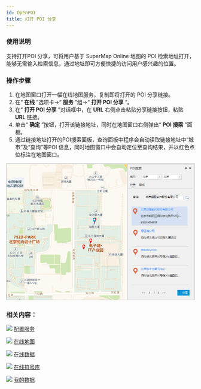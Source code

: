 ```yaml
---
id: OpenPOI
title: 打开 POI 分享
---
```

### 使用说明

支持打开POI 分享，可将用户基于 SuperMap Online 地图的 POI
检索地址打开，能够无需输入检索信息，通过地址即可方便快捷的访问用户感兴趣的位置。

### 操作步骤

  1. 在地图窗口打开一幅在线地图服务，复制即将打开的 POI 分享链接。
  2. 在“ **在线** ”选项卡->“ **服务** ”组->“ **打开 POI 分享** ”。 
  3. 在“ **打开 POI 分享** ”对话框中，在 **URL** 右侧点击粘贴分享链接按钮，粘贴 **URL** 链接。
  4. 单击“ **确定** ”按钮，打开该链接地址，同时在地图窗口右侧弹出“ **POI 搜索** ”面板。
  5. 通过链接地址打开的POI搜索面板，查询面板中程序会自动读取链接地址中“城市”及“查询”等POI 信息，同时地图窗口中会自动定位至查询结果，并以红色点位标注在地图窗口。  
  
![](img/QueryResult.png)  

### 相关内容：

![](../img/smalltitle.png) [配置服务](ConfigureAddress.html)

![](../img/smalltitle.png) [在线地图](OnlineMap.html)

![](../img/smalltitle.png) [在线数据](OnlineData.html)

![](../img/smalltitle.png) [在线符号库](OnlineSymbol.html)

![](../img/smalltitle.png) [我的数据](OnlineMyData.html)
